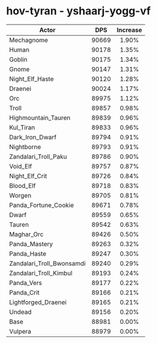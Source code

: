 # hov-tyran - yshaarj-yogg-vf
| Actor | DPS | Increase |
|---|:---:|:---:|
|Mechagnome|90669|1.90%|
|Human|90178|1.35%|
|Goblin|90175|1.34%|
|Gnome|90147|1.31%|
|Night_Elf_Haste|90120|1.28%|
|Draenei|90024|1.17%|
|Orc|89975|1.12%|
|Troll|89857|0.98%|
|Highmountain_Tauren|89839|0.96%|
|Kul_Tiran|89833|0.96%|
|Dark_Iron_Dwarf|89794|0.91%|
|Nightborne|89793|0.91%|
|Zandalari_Troll_Paku|89786|0.90%|
|Void_Elf|89757|0.87%|
|Night_Elf_Crit|89726|0.84%|
|Blood_Elf|89718|0.83%|
|Worgen|89705|0.81%|
|Panda_Fortune_Cookie|89671|0.78%|
|Dwarf|89559|0.65%|
|Tauren|89542|0.63%|
|Maghar_Orc|89426|0.50%|
|Panda_Mastery|89263|0.32%|
|Panda_Haste|89247|0.30%|
|Zandalari_Troll_Bwonsamdi|89240|0.29%|
|Zandalari_Troll_Kimbul|89193|0.24%|
|Panda_Vers|89177|0.22%|
|Panda_Crit|89166|0.21%|
|Lightforged_Draenei|89165|0.21%|
|Undead|89156|0.20%|
|Base|88981|0.00%|
|Vulpera|88979|0.00%|
